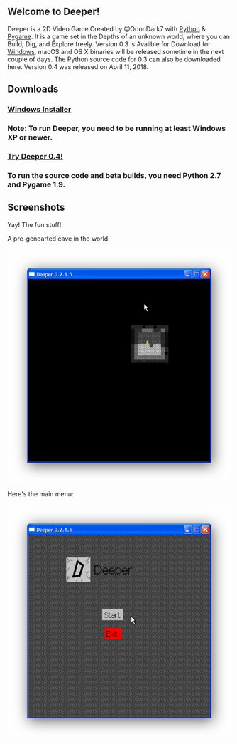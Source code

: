 ## Welcome to Deeper!
Deeper is a 2D Video Game Created by @OrionDark7 with [Python](https://python.org) & [Pygame](http://www.pygame.org). It is a game set in the Depths of an unknown world, where you can Build, Dig, and Explore freely. Version 0.3 is Avalible for Download for [Windows](https://oriondark7.github.io/DeeperForWindows), macOS and OS X binaries will be released sometime in the next couple of days. The Python source code for 0.3 can also be downloaded here. Version 0.4 was released on April 11, 2018.

## Downloads
### [Windows Installer](https://github.com/OrionDark7/DeeperForWindows/zipball/master)
### Note: To run Deeper, you need to be running at least Windows XP or newer.
### [Try Deeper 0.4!](https://github.com/OrionDark7/DeeperForWindows/zipball/master)
### To run the source code and beta builds, you need Python 2.7 and Pygame 1.9.


## Screenshots
Yay! The fun stuff!

A pre-genearted cave in the world:

![](https://raw.githubusercontent.com/OrionDark7/Deeper/gh-pages/images/cave.png)

Here's the main menu:

![](https://raw.githubusercontent.com/OrionDark7/Deeper/gh-pages/images/mainmenu.png)


